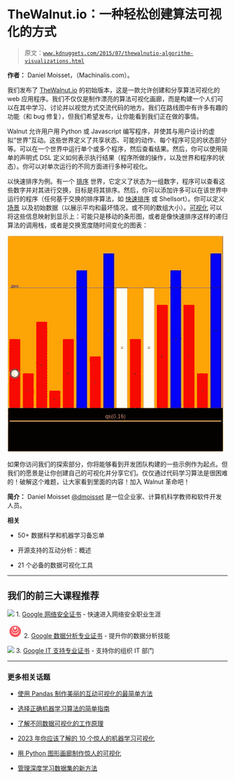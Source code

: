 # TheWalnut.io：一种轻松创建算法可视化的方式

> 原文：[`www.kdnuggets.com/2015/07/thewalnutio-algorithm-visualizations.html`](https://www.kdnuggets.com/2015/07/thewalnutio-algorithm-visualizations.html)

**作者：** Daniel Moisset，（Machinalis.com）。

我们发布了 [TheWalnut.io](http://thewalnut.io/) 的初始版本，这是一款允许创建和分享算法可视化的 web 应用程序。我们不仅仅是制作漂亮的算法可视化画廊，而是构建一个人们可以在其中学习、讨论并以视觉方式交流代码的地方。我们在路线图中有许多有趣的功能（和 bug 修复），但我们希望发布，让你能看到我们正在做的事情。

Walnut 允许用户用 Python 或 Javascript 编写程序，并使其与用户设计的虚拟“世界”互动。这些世界定义了共享状态、可能的动作、每个程序可见的状态部分等。可以在一个世界中运行单个或多个程序，然后查看结果。然后，你可以使用简单的声明式 DSL 定义如何表示执行结果（程序所做的操作，以及世界和程序的状态）。你可以对单次运行的不同方面进行多种可视化。

以快速排序为例。有一个 [排序](https://thewalnut.io/simulations/edit_world/72/) 世界，它定义了状态为一组数字，程序可以查看这些数字并对其进行交换，目标是将其排序。然后，你可以添加许多可以在该世界中运行的程序（任何基于交换的排序算法，如 [快速排序](https://thewalnut.io/simulations/edit_agent/117/) 或 Shellsort）。你可以定义 [场景](https://thewalnut.io/simulations/edit_problem/109/) 以及初始数据（以展示平均和最坏情况，或不同的数组大小）。[可视化](https://thewalnut.io/visualizer/visualize/3279/334/) 可以将这些信息映射到显示上：可能只是移动的条形图，或者是像快速排序这样的递归算法的调用栈，或者是交换宽度随时间变化的图表：

![Thewalnutio Qs Visualization](img/284f3ef785b8b49c58299fb58ae062d3.png)

如果你访问我们的探索部分，你将能够看到开发团队构建的一些示例作为起点。但我们的愿景是让你创建自己的可视化并分享它们。仅仅通过代码学习算法是很困难的！破解这个难题，让大家看到里面的内容！加入 Walnut 革命吧！

**简介：** Daniel Moisset [@dmoisset](https://twitter.com/dmoisset) 是一位企业家、计算机科学教师和软件开发人员。

**相关**

+   50+ 数据科学和机器学习备忘单

+   开源支持的互动分析：概述

+   21 个必备的数据可视化工具

* * *

## 我们的前三大课程推荐

![](img/0244c01ba9267c002ef39d4907e0b8fb.png) 1\. [Google 网络安全证书](https://www.kdnuggets.com/google-cybersecurity) - 快速进入网络安全职业生涯

![](img/e225c49c3c91745821c8c0368bf04711.png) 2\. [Google 数据分析专业证书](https://www.kdnuggets.com/google-data-analytics) - 提升你的数据分析技能

![](img/0244c01ba9267c002ef39d4907e0b8fb.png) 3\. [Google IT 支持专业证书](https://www.kdnuggets.com/google-itsupport) - 支持你的组织 IT 部门

* * *

### 更多相关话题

+   [使用 Pandas 制作美丽的互动可视化的最简单方法](https://www.kdnuggets.com/2021/12/easiest-way-make-beautiful-interactive-visualizations-pandas.html)

+   [选择正确机器学习算法的简单指南](https://www.kdnuggets.com/2020/05/guide-choose-right-machine-learning-algorithm.html)

+   [了解不同数据可视化的工作原理](https://www.kdnuggets.com/2022/09/datacamp-learn-different-data-visualizations-work.html)

+   [2023 年你应该了解的 10 个惊人的机器学习可视化](https://www.kdnuggets.com/2022/11/10-amazing-machine-learning-visualizations-know-2023.html)

+   [用 Python 图形画廊制作惊人的可视化](https://www.kdnuggets.com/2022/12/make-amazing-visualizations-python-graph-gallery.html)

+   [管理深度学习数据集的新方法](https://www.kdnuggets.com/2022/03/new-way-managing-deep-learning-datasets.html)

